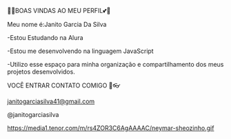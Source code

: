 🎈🎈BOAS VINDAS AO MEU PERFIL💕🤳

Meu nome é:Janito Garcia Da Silva

-Estou Estudando na Alura

-Estou me desenvolvendo na linguagem JavaScript

-Utilizo esse espaço para minha organização e compartilhamento dos meus projetos desenvolvidos.

VOCÊ ENTRAR CONTATO COMIGO 🎈👓

janitogarciasilva41@gmail.com

@janitogarciasilva

https://media1.tenor.com/m/rs4ZOR3C6AgAAAAC/neymar-sheozinho.gif
